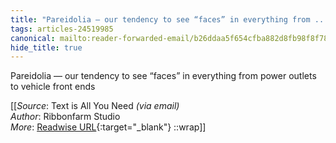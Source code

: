 ```yaml
---
title: "Pareidolia — our tendency to see “faces” in everything from ..."
tags: articles-24519985
canonical: mailto:reader-forwarded-email/b26ddaa5f654cfba882d8fb98f8f7838
hide_title: true
---
```


Pareidolia — our tendency to see “faces” in everything from power outlets to vehicle front ends


[[_Source_: Text is All You Need _(via email)_<br>
_Author_: Ribbonfarm Studio<br>
_More_: [Readwise URL](https://readwise.io/open/478260068){:target="_blank"}
::wrap]]
